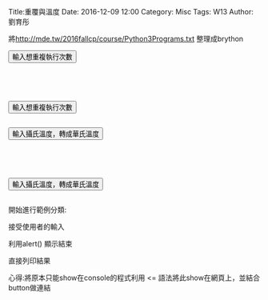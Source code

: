 Title:重覆與溫度
Date: 2016-12-09 12:00
Category: Misc
Tags: W13
Author: 劉育彤

將<a href="http://mde.tw/2016fallcp/course/Python3Programs.txt">http://mde.tw/2016fallcp/course/Python3Programs.txt </a> 整理成brython


<!-- PELICAN_END_SUMMARY -->


<!-- 導入 Brython 標準程式庫 -->

<script type="text/javascript" 
    src="https://cdn.rawgit.com/brython-dev/brython/master/www/src/brython_dist.js">
</script>

<!-- 啟動 Brython -->
<script>
window.onload=function(){
brython(1);
}
</script>

<!-- 以下實際利用  Brython 畫圖 -->

<div id="container"></div>
<script type="text/python3">
from browser import document as doc
from browser import html
container = doc['container']
def repeat(e):
    mystring = ""
    num = input("請輸入重複執行次數")
    #for i in range(1 , 11):
    for i in range(1, int(num)+1):
        mystring += str(i)  + ": hello mde"  + html.BR()
    container <= mystring
doc['but1'].bind('click', repeat)
</script>
<button id="but1">輸入想重複執行次數</button>
  
<pre class="brush: python">
<div id="container"></div>
<script type="text/python3">
from browser import document as doc
from browser import html
container = doc['container']
def repeat(e):
    mystring = ""
    num = input("請輸入重複執行次數")
    #for i in range(1 , 11):
    for i in range(1, int(num)+1):
        mystring += str(i)  + ": hello mde"  + html.BR()
    container <= mystring
doc['but1'].bind('click',repeat)
</script>
<button id="but1">輸入想重複執行次數</button>
</pre>

<div id="temperature"></div>
<script type="text/python3">
from browser import document as doc
from browser import html
container = doc['temperature']
def temperature(e):
    mystring = ""
    cdegree = input("請輸入攝氏溫度:")
    fdegree = float(cdegree)*9/5 + 32
    output_string = "攝氏" + str(cdegree) + "度=華式" + str(fdegree) + "度" + html.BR()
    container <= output_string
doc['but2'].bind('click',temperature)
</script> 
<button id="but2">輸入攝氏溫度，轉成華氏溫度</button>

<pre class="brush: python">
<div id="temperature"></div>
<script type="text/python3">
from browser import document as doc
from browser import html
container = doc['temperature']
def temperature(e):
    mystring = ""
    cdegree = input("請輸入攝氏溫度:")
    fdegree = float(cdegree)*9/5 + 32
    output_string = "攝氏" + str(cdegree) + "度=華式" + str(fdegree) + "度" + html.BR()
    container <= output_string
doc['but2'].bind('click',temperature)
</script> 
<button id="but2">輸入攝氏溫度，轉成華氏溫度</button>
</pre>

 開始進行範例分類:

接受使用者的輸入

利用alert() 顯示結束

直接列印結果

心得:將原本只能show在console的程式利用 <= 語法將此show在網頁上，並結合button做連結